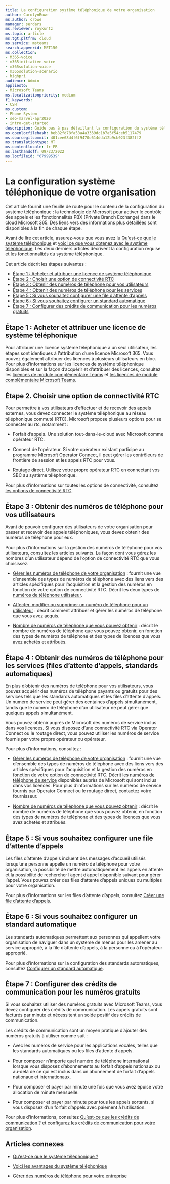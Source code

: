 ```yaml
---
title: La configuration système téléphonique de votre organisation
author: CarolynRowe
ms.author: crowe
manager: serdars
ms.reviewer: roykuntz
ms.topic: article
ms.tgt.pltfrm: cloud
ms.service: msteams
search.appverid: MET150
ms.collection:
- M365-voice
- m365initiative-voice
- m365solution-voice
- m365solution-scenario
- highpri
audience: Admin
appliesto:
- Microsoft Teams
ms.localizationpriority: medium
f1.keywords:
- CSH
ms.custom:
- Phone System
- seo-marvel-apr2020
- intro-get-started
description: Guide pas à pas détaillant la configuration du système téléphonique Teams pour votre organisation dans Microsoft 365.
ms.openlocfilehash: beb82fd78fa58a4a3339dc1b7a5f54ceb5117479
ms.sourcegitcommit: 401cee68d4f6f9470d614dda12b9cb023f382ff2
ms.translationtype: MT
ms.contentlocale: fr-FR
ms.lasthandoff: 09/23/2022
ms.locfileid: "67999539"
---
```

# <a name="set-up-phone-system-in-your-organization"></a>La configuration système téléphonique de votre organisation

Cet article fournit une feuille de route pour le contenu de la configuration du système téléphonique : la technologie de Microsoft pour activer le contrôle des appels et les fonctionnalités PBX (Private Branch Exchange) dans le cloud Microsoft 365. Des liens vers des informations plus détaillées sont disponibles à la fin de chaque étape.

Avant de lire cet article, assurez-vous que vous avez lu [Qu’est-ce que le système téléphonique](what-is-phone-system-in-office-365.md) et [voici ce que vous obtenez avec le système téléphonique](here-s-what-you-get-with-phone-system.md). Les deux derniers articles décrivent la configuration requise et les fonctionnalités du système téléphonique.

Cet article décrit les étapes suivantes :

- [Étape 1 : Acheter et attribuer une licence de système téléphonique](#step-1-buy-and-assign-a-phone-system-license)
- [Étape 2 : Choisir une option de connectivité RTC](#step-2-choose-a-pstn-connectivity-option)
- [Étape 3 : Obtenir des numéros de téléphone pour vos utilisateurs](#step-3-get-phone-numbers-for-your-users)
- [Étape 4 : Obtenir des numéros de téléphone pour les services](#step-4-get-phone-numbers-for-services-call-queues-auto-attendants)
- [Étape 5 : Si vous souhaitez configurer une file d’attente d’appels](#step-5-if-you-want-to-set-up-a-call-queue)
- [Étape 6 : Si vous souhaitez configurer un standard automatique](#step-6-if-you-want-to-set-up-an-auto-attendant)
- [Étape 7 : Configurer des crédits de communication pour les numéros gratuits](#step-7-set-up-communications-credits-for-toll-free-numbers)

## <a name="step-1-buy-and-assign-a-phone-system-license"></a>Étape 1 : Acheter et attribuer une licence de système téléphonique

Pour attribuer une licence système téléphonique à un seul utilisateur, les étapes sont identiques à l’attribution d’une licence Microsoft 365. Vous pouvez également attribuer des licences à plusieurs utilisateurs en bloc. Pour plus d’informations sur les licences de système téléphonique disponibles et sur la façon d’acquérir et d’attribuer des licences, consultez les [licences de module complémentaire Teams](/microsoftteams//teams-add-on-licensing/microsoft-teams-add-on-licensing) et [les licences de module complémentaire Microsoft Teams](/microsoftteams/teams-add-on-licensing/assign-teams-add-on-licenses).

## <a name="step-2-choose-a-pstn-connectivity-option"></a>Étape 2. Choisir une option de connectivité RTC

Pour permettre à vos utilisateurs d’effectuer et de recevoir des appels externes, vous devez connecter le système téléphonique au réseau téléphonique commuté (RTC). Microsoft propose plusieurs options pour se connecter au rtc, notamment :

- Forfait d’appels. Une solution tout-dans-le-cloud avec Microsoft comme opérateur RTC.

- Connect de l’opérateur. Si votre opérateur existant participe au programme Microsoft Operator Connect, il peut gérer les contrôleurs de frontière de session et les appels RTC pour vous.

- Routage direct. Utilisez votre propre opérateur RTC en connectant vos SBC au système téléphonique.

Pour plus d’informations sur toutes les options de connectivité, consultez [les options de connectivité RTC](pstn-connectivity.md).

## <a name="step-3-get-phone-numbers-for-your-users"></a>Étape 3 : Obtenir des numéros de téléphone pour vos utilisateurs

Avant de pouvoir configurer des utilisateurs de votre organisation pour passer et recevoir des appels téléphoniques, vous devez obtenir des numéros de téléphone pour eux.

Pour plus d’informations sur la gestion des numéros de téléphone pour vos utilisateurs, consultez les articles suivants. La façon dont vous gérez les nombres d’un utilisateur dépend de l’option de connectivité RTC que vous choisissez.

- [Gérer les numéros de téléphone de votre organisation](manage-phone-numbers-landing-page.md) : fournit une vue d’ensemble des types de numéros de téléphone avec des liens vers des articles spécifiques pour l’acquisition et la gestion des numéros en fonction de votre option de connectivité RTC.
Décrit les deux types de [numéros de téléphone utilisateur](manage-phone-numbers-landing-page.md#user-telephone-numbers).

- [Affecter, modifier ou supprimer un numéro de téléphone pour un utilisateur](assign-change-or-remove-a-phone-number-for-a-user.md) : décrit comment attribuer et gérer les numéros de téléphone que vous avez acquis.

- [Nombre de numéros de téléphone que vous pouvez obtenir](how-many-phone-numbers-can-you-get.md) : décrit le nombre de numéros de téléphone que vous pouvez obtenir, en fonction des types de numéros de téléphone et des types de licences que vous avez achetés et attribués.

## <a name="step-4-get-phone-numbers-for-services-call-queues-auto-attendants"></a>Étape 4 : Obtenir des numéros de téléphone pour les services (files d’attente d’appels, standards automatiques)

En plus d’obtenir des numéros de téléphone pour vos utilisateurs, vous pouvez acquérir des numéros de téléphone payants ou gratuits pour des services tels que les standards automatiques et les files d’attente d’appels. Un numéro de service peut gérer des centaines d’appels simultanément, tandis que le numéro de téléphone d’un utilisateur ne peut gérer que quelques appels simultanément.

Vous pouvez obtenir auprès de Microsoft des numéros de service inclus dans vos licences. Si vous disposez d’une connectivité RTC via Operator Connect ou le routage direct, vous pouvez utiliser les numéros de service fournis par votre propre opérateur ou opérateur.

Pour plus d’informations, consultez :

- [Gérer les numéros de téléphone de votre organisation](manage-phone-numbers-landing-page.md) : fournit une vue d’ensemble des types de numéros de téléphone avec des liens vers des articles spécifiques pour l’acquisition et la gestion des numéros en fonction de votre option de connectivité RTC.
Décrit les [numéros de téléphone de service](manage-phone-numbers-landing-page.md#service-telephone-numbers) disponibles auprès de Microsoft qui sont inclus dans vos licences. Pour plus d’informations sur les numéros de service fournis par Operator Connect ou le routage direct, contactez votre fournisseur.

- [Nombre de numéros de téléphone que vous pouvez obtenir](how-many-phone-numbers-can-you-get.md) : décrit le nombre de numéros de téléphone que vous pouvez obtenir, en fonction des types de numéros de téléphone et des types de licences que vous avez achetés et attribués.

## <a name="step-5-if-you-want-to-set-up-a-call-queue"></a>Étape 5 : Si vous souhaitez configurer une file d’attente d’appels

Les files d’attente d’appels incluent des messages d’accueil utilisés lorsqu’une personne appelle un numéro de téléphone pour votre organisation, la possibilité de mettre automatiquement les appels en attente et la possibilité de rechercher l’agent d’appel disponible suivant pour gérer l’appel. Vous pouvez créer des files d’attente d’appels uniques ou multiples pour votre organisation.

Pour plus d’informations sur les files d’attente d’appels, consultez [Créer une file d’attente d’appels](create-a-phone-system-call-queue.md).

## <a name="step-6-if-you-want-to-set-up-an-auto-attendant"></a>Étape 6 : Si vous souhaitez configurer un standard automatique

Les standards automatiques permettent aux personnes qui appellent votre organisation de naviguer dans un système de menus pour les amener au service approprié, à la file d’attente d’appels, à la personne ou à l’opérateur approprié.

Pour plus d’informations sur la configuration des standards automatiques, consultez [Configurer un standard automatique](create-a-phone-system-auto-attendant.md).

## <a name="step-7-set-up-communications-credits-for-toll-free-numbers"></a>Étape 7 : Configurer des crédits de communication pour les numéros gratuits

Si vous souhaitez utiliser des numéros gratuits avec Microsoft Teams, vous devez configurer des crédits de communication. Les appels gratuits sont facturés par minute et nécessitent un solde positif des crédits de communication.

Les crédits de communication sont un moyen pratique d’ajouter des numéros gratuits à utiliser comme suit :

- Avec les numéros de service pour les applications vocales, telles que les standards automatiques ou les files d’attente d’appels.

- Pour composer n’importe quel numéro de téléphone international lorsque vous disposez d’abonnements au forfait d’appels nationaux ou au-delà de ce qui est inclus dans un abonnement de forfait d’appels nationaux et internationaux.

- Pour composer et payer par minute une fois que vous avez épuisé votre allocation de minute mensuelle.

- Pour composer et payer par minute pour tous les appels sortants, si vous disposez d’un forfait d’appels avec paiement à l’utilisation.

Pour plus d’informations, consultez [Qu’est-ce que les crédits de communication ?](what-are-communications-credits.md) et [configurez les crédits de communication pour votre organisation](set-up-communications-credits-for-your-organization.md).

## <a name="related-articles"></a>Articles connexes

- [Qu’est-ce que le système téléphonique ?](what-is-phone-system-in-office-365.md)

- [Voici les avantages du système téléphonique](here-s-what-you-get-with-phone-system.md)

- [Gérer des numéros de téléphone pour votre entreprise](manage-phone-numbers-landing-page.md)
